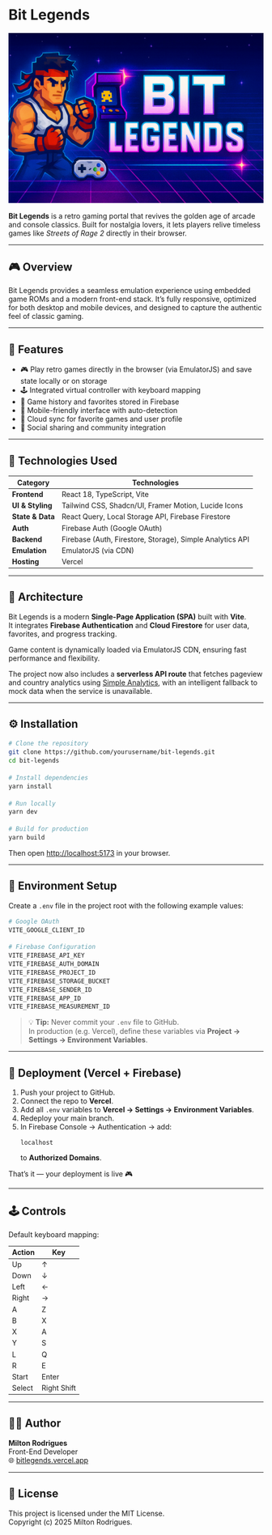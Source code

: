 # Bit Legends

![Banner Preview](./public/assets/backgrounds/bitlegends.png)

**Bit Legends** is a retro gaming portal that revives the golden age of arcade and console classics. Built for nostalgia lovers, it lets players relive timeless games like _Streets of Rage 2_ directly in their browser.

---

## 🎮 Overview

Bit Legends provides a seamless emulation experience using embedded game ROMs and a modern front-end stack. It’s fully responsive, optimized for both desktop and mobile devices, and designed to capture the authentic feel of classic gaming.

---

## 🚀 Features

- 🎮 Play retro games directly in the browser (via EmulatorJS) and save state locally or on storage
- 🕹️ Integrated virtual controller with keyboard mapping
- 🧠 Game history and favorites stored in Firebase
- 📱 Mobile-friendly interface with auto-detection
- 💾 Cloud sync for favorite games and user profile
- 🔗 Social sharing and community integration

---

## 🧩 Technologies Used

| Category         | Technologies                                              |
| ---------------- | --------------------------------------------------------- |
| **Frontend**     | React 18, TypeScript, Vite                                |
| **UI & Styling** | Tailwind CSS, Shadcn/UI, Framer Motion, Lucide Icons      |
| **State & Data** | React Query, Local Storage API, Firebase Firestore        |
| **Auth**         | Firebase Auth (Google OAuth)                              |
| **Backend**      | Firebase (Auth, Firestore, Storage), Simple Analytics API |
| **Emulation**    | EmulatorJS (via CDN)                                      |
| **Hosting**      | Vercel                                                    |

---

## 🧠 Architecture

Bit Legends is a modern **Single-Page Application (SPA)** built with **Vite**.  
It integrates **Firebase Authentication** and **Cloud Firestore** for user data, favorites, and progress tracking.

Game content is dynamically loaded via EmulatorJS CDN, ensuring fast performance and flexibility.

The project now also includes a **serverless API route** that fetches pageview and country analytics using [Simple Analytics](https://simpleanalytics.com/), with an intelligent fallback to mock data when the service is unavailable.

---

## ⚙️ Installation

```bash
# Clone the repository
git clone https://github.com/yourusername/bit-legends.git
cd bit-legends

# Install dependencies
yarn install

# Run locally
yarn dev

# Build for production
yarn build
```

Then open [http://localhost:5173](http://localhost:5173) in your browser.

---

## 🔐 Environment Setup

Create a `.env` file in the project root with the following example values:

```bash
# Google OAuth
VITE_GOOGLE_CLIENT_ID

# Firebase Configuration
VITE_FIREBASE_API_KEY
VITE_FIREBASE_AUTH_DOMAIN
VITE_FIREBASE_PROJECT_ID
VITE_FIREBASE_STORAGE_BUCKET
VITE_FIREBASE_SENDER_ID
VITE_FIREBASE_APP_ID
VITE_FIREBASE_MEASUREMENT_ID
```

> 💡 **Tip:** Never commit your `.env` file to GitHub.  
> In production (e.g. Vercel), define these variables via **Project → Settings → Environment Variables**.

---

## 🔧 Deployment (Vercel + Firebase)

1. Push your project to GitHub.
2. Connect the repo to **Vercel**.
3. Add all `.env` variables to **Vercel → Settings → Environment Variables**.
4. Redeploy your main branch.
5. In Firebase Console → Authentication → add:
   ```
   localhost
   ```
   to **Authorized Domains**.

That’s it — your deployment is live 🎮

---

## 🕹️ Controls

Default keyboard mapping:

| Action | Key         |
| ------ | ----------- |
| Up     | ↑           |
| Down   | ↓           |
| Left   | ←           |
| Right  | →           |
| A      | Z           |
| B      | X           |
| X      | A           |
| Y      | S           |
| L      | Q           |
| R      | E           |
| Start  | Enter       |
| Select | Right Shift |

---

## 🧑‍💻 Author

**Milton Rodrigues**  
Front-End Developer  
🌐 [bitlegends.vercel.app](https://bitlegends.vercel.app)

---

## 📜 License

This project is licensed under the MIT License.  
Copyright (c) 2025 Milton Rodrigues.
